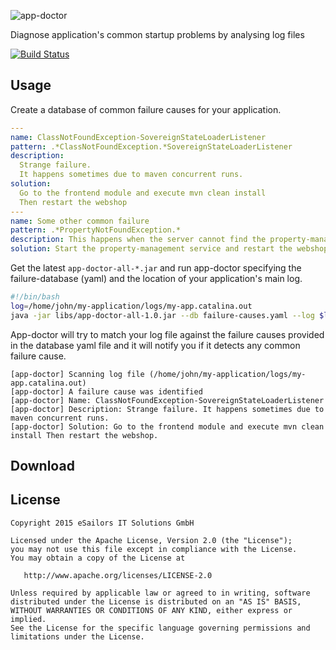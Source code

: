 ![app-doctor](https://raw.githubusercontent.com/josketres/app-doctor/master/art/app-doctor-logo.png)

Diagnose application's common startup problems by analysing log files

[![Build Status](https://travis-ci.org/eSailors/app-doctor.svg?branch=master)](https://travis-ci.org/eSailors/app-doctor)

## Usage

Create a database of common failure causes for your application.
```yaml
---
name: ClassNotFoundException-SovereignStateLoaderListener
pattern: .*ClassNotFoundException.*SovereignStateLoaderListener
description:
  Strange failure.
  It happens sometimes due to maven concurrent runs.
solution:
  Go to the frontend module and execute mvn clean install
  Then restart the webshop
---
name: Some other common failure
pattern: .*PropertyNotFoundException.*
description: This happens when the server cannot find the property-management service
solution: Start the property-management service and restart the webshop.
```

Get the latest `app-doctor-all-*.jar` and run app-doctor specifying the failure-database (yaml) and the location of your application's main log.
```sh
#!/bin/bash
log=/home/john/my-application/logs/my-app.catalina.out
java -jar libs/app-doctor-all-1.0.jar --db failure-causes.yaml --log $log
```

App-doctor will try to match your log file against the failure causes provided in the database yaml file and it will notify you if it detects any common failure cause.

```
[app-doctor] Scanning log file (/home/john/my-application/logs/my-app.catalina.out) 
[app-doctor] A failure cause was identified
[app-doctor] Name: ClassNotFoundException-SovereignStateLoaderListener
[app-doctor] Description: Strange failure. It happens sometimes due to maven concurrent runs.
[app-doctor] Solution: Go to the frontend module and execute mvn clean install Then restart the webshop.
```

Download
-------

License
-------

    Copyright 2015 eSailors IT Solutions GmbH

    Licensed under the Apache License, Version 2.0 (the "License");
    you may not use this file except in compliance with the License.
    You may obtain a copy of the License at

       http://www.apache.org/licenses/LICENSE-2.0

    Unless required by applicable law or agreed to in writing, software
    distributed under the License is distributed on an "AS IS" BASIS,
    WITHOUT WARRANTIES OR CONDITIONS OF ANY KIND, either express or implied.
    See the License for the specific language governing permissions and
    limitations under the License.
